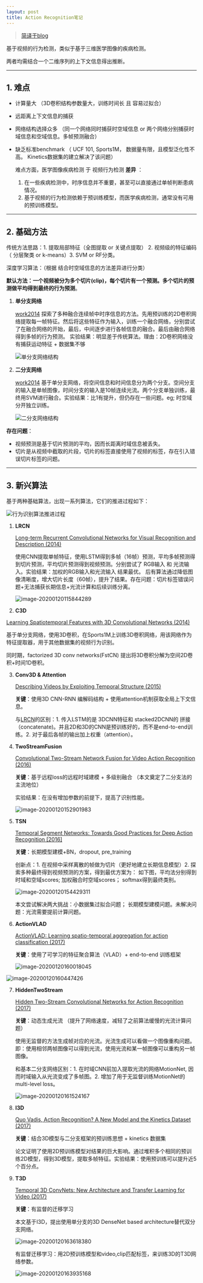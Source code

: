```yaml
---
layout: post
title: Action Recognition笔记
---
```


> [简译于blog](http://blog.qure.ai/notes/deep-learning-for-videos-action-recognition-review)

基于视频的行为检测，类似于基于三维医学图像的疾病检测。

两者均需结合一个二维序列的上下文信息得出推断。

---

## 1. 难点

+ 计算量大 （3D卷积结构参数量大，训练时间长 且 容易过拟合）

+ 远距离上下文信息的捕获 

+ 网络结构选择众多 （同一个网络同时捕获时空域信息 or 两个网络分别捕获时域信息和空域信息。多帧预测融合）

+ 缺乏标准benchmark （ UCF 101, Sports1M， 数据量有限，且模型泛化性不高。 Kinetics数据集的建立解决了该问题）

  难点方面，医学图像疾病检测 于 视频行为检测 **差异** ：

  1. 在一些疾病检测中，时序信息并不重要，甚至可以直接通过单帧判断患病情况。
  2. 基于视频的行为检测依赖于预训练模型，而医学疾病检测，通常没有可用的预训练模型。

---

## 2. 基础方法

传统方法思路：1. 提取局部特征（全图提取 or 关键点提取） 2. 视频级的特征编码（ 分层聚类 or k-means）3. SVM or RF分类。

深度学习算法：（根据 结合时空域信息的方法差异进行分类）

 **默认方法：一个视频被分为多个切片(clip)，每个切片有一个预测。多个切片的预测做平均得到最终的行为预测**。

1. **单分支网络**

   [work2014](https://research.google.com/pubs/archive/42455.pdf) 探索了多种融合连续帧中时序信息的方法。先用预训练的2D卷积网络提取每一帧特征。然后将这些特征作为输入，训练一个融合网络，分别尝试了在融合网络的开始，最后，中间逐步进行各帧信息的融合。最后由融合网络得到多帧的行为预测。 实验结果：明显差于传统算法。理由：2D卷积网络没有捕获运动特征 + 数据集不够

   ![单分支网络结构](../images/image-20200120111228965.png)

2. **二分支网络**

   [work2014](https://arxiv.org/pdf/1406.2199.pdf) 基于单分支网络，将空间信息和时间信息分为两个分支。空间分支的输入是单帧图像，时间分支的输入是10帧连续光流。两个分支单独训练，最终用SVM进行融合。实验结果：比1有提升，但仍存在一些问题。eg; 时空域分开独立训练。

   ![二分支网络结构](../images/image-20200120111052940.png)

**存在问题**：

+ 视频预测是基于切片预测的平均，因而长距离时域信息被丢失。
+ 切片是从视频中截取的片段，切片的标签直接使用了视频的标签，存在引入错误切片标签的问题。

---

## 3. 新兴算法

基于两种基础算法，出现一系列算法，它们的推进过程如下：

![行为识别算法推进过程](../images/image-20200120112400058.png)

1. **LRCN**

   [Long-term Recurrent Convolutional Networks for Visual Recognition and Description (2014)](https://arxiv.org/abs/1411.4389)

   使用CNN提取单帧特征，使用LSTM得到多帧（16帧）预测，平均多帧预测得到切片预测，平均切片预测得到视频预测。分别尝试了 RGB输入 和 光流输入。实验结果：加权的RGB输入和光流输入 结果最优。 后有算法通过降低图像清晰度，增大切片长度（60帧），提升了结果。存在问题：切片标签错误问题+无法捕获长期信息+光流计算和后续训练分离。

   ![image-20200120115844289](../images/image-20200120115844289.png)

2.  **C3D**

   [Learning Spatiotemporal Features with 3D Convolutional Networks (2014)](https://arxiv.org/pdf/1412.0767)

   基于单分支网络，使用3D卷积，在Sports1M上训练3D卷积网络，用该网络作为特征提取器，用于其他数据集的视频行为识别。

   同时期，factorized 3D conv networks(FstCN) 提出将3D卷积分解为空间2D卷积+时间1D卷积。

3. **Conv3D & Attention**

   [Describing Videos by Exploiting Temporal Structure (2015)](https://arxiv.org/abs/1502.08029)

   **关键**：使用3D CNN-RNN 编解码结构 + 使用attention机制获取全局上下文信息。

   与<u>LRCN</u>的区别：1. 传入LSTM的是 3DCNN特征和 stacked2DCNN的 拼接（concatenate)。并且2D和3D的CNN是预训练好的，而不是end-to-end训练。2. 对于最后各帧的输出加上权重（attention）。

4. **TwoStreamFusion**

   [Convolutional Two-Stream Network Fusion for Video Action Recognition (2016)](https://arxiv.org/abs/1604.06573)

   **关键**：基于远程loss的远程时域建模 + 多级别融合 （本文奠定了二分支法的主流地位）

   实验结果：在没有增加参数的前提下，提高了识别性能。  

   

   ![image-20200120152901983](../images/image-20200120152901983.png)

5. **TSN**

   [Temporal Segment Networks: Towards Good Practices for Deep Action Recognition [2016]](https://arxiv.org/abs/1608.00859)

   **关键**：长期模型建模+BN，dropout, pre_training

   创新点：1. 在视频中采样离散的帧做为切片（更好地建立长期信息模型）2. 探索多种最终得到视频预测的方案，得到最优方案为： 如下图，平均法分别得到时域和空域scores; 加权融合时空域scores； softmax得到最终类别。

   ![image-20200120154429311](../images/image-20200120154429311.png)

   本文尝试解决两大挑战：小数据集过拟合问题； 长期模型建模问题。未解决问题：光流需要提前计算问题。

6. **ActionVLAD**

   [ActionVLAD: Learning spatio-temporal aggregation for action classification (2017)](https://arxiv.org/pdf/1704.02895.pdf)

   **关键**：使用了可学习的特征聚合算法（VLAD）+ end-to-end 训练框架

   ![image-20200120160018045](../images/image-20200120160018045.png)

![image-20200120160447426](../images/image-20200120160447426.png)

7. **HiddenTwoStream**

   [Hidden Two-Stream Convolutional Networks for Action Recognition (2017)](https://arxiv.org/abs/1704.00389)

   **关键**：动态生成光流 （提升了网络速度，减轻了之前算法缓慢的光流计算问题）

   使用无监督的方法生成帧对应的光流。光流生成可以看做一个图像重构问题。即：使用相邻两帧图像可以得到光流，使用光流和某一帧图像可以重构另一帧图像。

   和基本二分支网络区别：1. 在时域CNN前加入提取光流的网络MotionNet, 因而时域输入从光流变成了多帧图。2. 增加了用于无监督训练MotionNet的multi-level loss。

   ![image-20200120161524167](../images/image-20200120161524167.png)

8. **I3D**

   [Quo Vadis, Action Recognition? A New Model and the Kinetics Dataset (2017)](https://arxiv.org/abs/1705.07750)

   **关键**：结合3D模型与二分支框架的预训练思想 + kinetics 数据集

   论文证明了使用2D预训练模型对结果的巨大影响。通过堆积多个相同的预训练2D模型，得到3D模型，提取多帧特征。实验结果：使用预训练可以提升近5个百分点。

9. **T3D**

   [Temporal 3D ConvNets: New Architecture and Transfer Learning for Video (2017)](https://arxiv.org/abs/1711.08200)

   **关键**：有监督的迁移学习

   本文基于I3D，提出使用单分支的3D DenseNet based architecture替代双分支网络。

   ![image-20200120163618380](../images/image-20200120163618380.png)

   有监督迁移学习：用2D预训练模型和video,clip匹配标签，来训练3D的T3D网络参数。

   ![image-20200120163935168](../images/image-20200120163935168.png)

   

